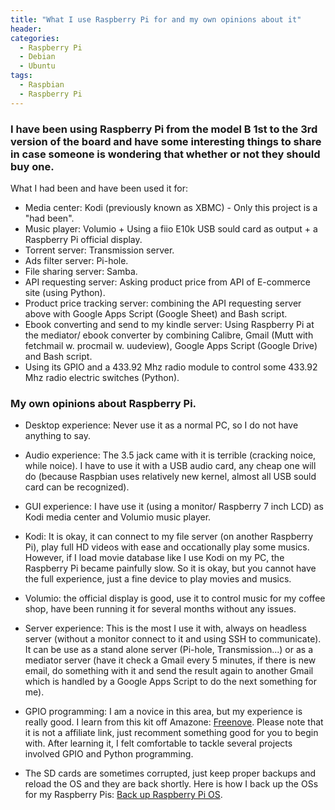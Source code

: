 ```yaml
---
title: "What I use Raspberry Pi for and my own opinions about it"
header:
categories:
  - Raspberry Pi
  - Debian
  - Ubuntu
tags:
  - Raspbian
  - Raspberry Pi
---
```


### I have been using Raspberry Pi from the model B 1st to the 3rd version of the board and have some interesting things to share in case someone is wondering that whether or not they should buy one.

What I had been and have been used it for:

* Media center: Kodi (previously known as XBMC) - Only this project is a "had been".
* Music player: Volumio + Using a fiio E10k USB sould card as output + a Raspberry Pi official display.
* Torrent server: Transmission server.
* Ads filter server: Pi-hole.
* File sharing server: Samba.
* API requesting server: Asking product price from API of E-commerce site (using Python).
* Product price tracking server: combining the API requesting server above with Google Apps Script (Google Sheet) and Bash script.
* Ebook converting and send to my kindle server: Using Raspberry Pi at the mediator/ ebook converter by combining Calibre, Gmail (Mutt with fetchmail w. procmail w. uudeview), Google Apps Script (Google Drive) and Bash script.
* Using its GPIO and a 433.92 Mhz radio module to control some 433.92 Mhz radio electric switches (Python).

### My own opinions about Raspberry Pi.

* Desktop experience: Never use it as a normal PC, so I do not have anything to say.

* Audio experience: The 3.5 jack came with it is terrible (cracking noice, while noice). I have to use it with a USB audio card, any cheap one will do (because Raspbian uses relatively new kernel, almost all USB sould card can be recognized).

* GUI experience: I have use it (using a monitor/ Raspberry 7 inch LCD) as Kodi media center and Volumio music player. 
 * Kodi: It is okay, it can connect to my file server (on another Raspberry Pi), play full HD videos with ease and occationally play some musics. However, if I load movie database like I use Kodi on my PC, the Raspberry Pi became painfully slow. So it is okay, but you cannot have the full experience, just a fine device to play movies and musics.
 * Volumio: the official display is good, use it to control music for my coffee shop, have been running it for several months without any issues.

* Server experience: This is the most I use it with, always on headless server (without a monitor connect to it and using SSH to communicate). It can be use as a stand alone server (Pi-hole, Transmission...) or as a mediator server (have it check a Gmail every 5 minutes, if there is new email, do something with it and send the result again to another Gmail which is handled by a Google Apps Script to do the next something for me).

* GPIO programming: I am a novice in this area, but my experience is really good. I learn from this kit off Amazone: [Freenove](https://www.amazon.com/Freenove-Electronics-Programming-Solderless-Breadboard/dp/B06W54L7B5/ref=cm_cr_arp_d_product_top?ie=UTF8). Please note that it is not a affiliate link, just recomment something good for you to begin with. After learning it, I felt comfortable to tackle several projects involved GPIO and Python programming.

* The SD cards are sometimes corrupted, just keep proper backups and reload the OS and they are back shortly. Here is how I back up the OSs for my Raspberry Pis: [Back up Raspberry Pi OS](https://www.ubuntuopenbox.com/raspberry%20pi/back-up-Raspberry-PI-to-image/ "How to Back up Raspberry Pi OS").